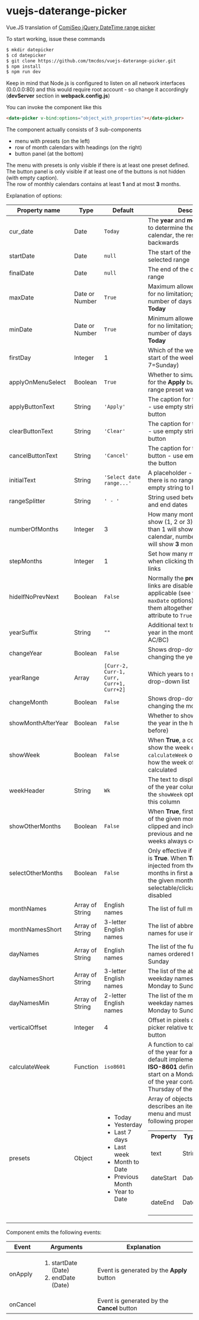 # vuejs-daterange-picker
Vue.JS translation of [ComiSeo jQuery DateTime range picker](https://github.com/tamble/jquery-ui-daterangepicker)

To start working, issue these commands

``` bash
$ mkdir datepicker
$ cd datepicker
$ git clone https://github.com/tmcdos/vuejs-daterange-picker.git
$ npm install
$ npm run dev
```

Keep in mind that Node.js is configured to listen on all network interfaces (0.0.0.0:80) and this would require root account - so change it accordingly (**devServer** section in **webpack.config.js**)

You can invoke the component like this

``` html
<date-picker v-bind:options="object_with_properties"></date-picker>
```

The component actually consists of 3 sub-components
  
  - menu with presets (on the left)
  - row of month calendars with headings (on the right)
  - button panel (at the bottom)
  
The menu with presets is only visible if there is at least one preset defined.  
The button panel is only visible if at least one of the buttons is not hidden (with empty caption).  
The row of monthly calendars contains at least **1** and at most **3** months.  

Explanation of options:

|Property name|Type|Default|Description|
|---|---|---|---|
| cur_date | Date| `Today` | The **year** and **month** will be used to determine the rightmost calendar, the rest will be ordered backwards|
| startDate | Date | `null` | The start of the currently selected range |
| finalDate | Date | `null` | The end of the currently selected range |
| maxDate | Date or Number | `True` | Maximum allowed date - use **null** for no limitation; can be a relative number of days counted from **Today** |
| minDate | Date or Number | `True` | Minimum allowed date - use **null** for no limitation; can be a relative number of days counted from **Today** |
| firstDay | Integer | 1 | Which of the weekdays is the start of the week (1=Monday, ..., 7=Sunday) |
| applyOnMenuSelect | Boolean | `True` | Whether to simulate **Click** event for the **Apply** button after a range preset was chosen|
| applyButtonText | String | `'Apply'` | The caption for the **Apply** button - use empty string to hide the button|
| clearButtonText | String | `'Clear'` | The caption for the **Clear** button - use empty string to hide the button|
| cancelButtonText | String | `'Cancel'` | The caption for the **Cancel** button - use empty string to hide the button|
| initialText | String | `'Select date range...'` | A placeholder - shown while there is no range selected, use empty string to hide|
| rangeSplitter | String | `' - '` | String used between the start and end dates|
| numberOfMonths | Integer | 3 | How many month calendars to show (1, 2 or 3). A number less than 1 will show **1** month calendar, number greater than 3 will show **3** month calendars|
| stepMonths | Integer | 1 | Set how many months to move when clicking the **Previous/Next** links |
| hideIfNoPrevNext | Boolean | `False` | Normally the **previous** and **next** links are disabled when not applicable (see the `minDate` and `maxDate` options). You can hide them altogether by setting this attribute to `True` |
| yearSuffix | String | `""` | Additional text to display after the year in the month headers (e.g. AC/BC) |
| changeYear | Boolean | `False` | Shows drop-down list for changing the year |
| yearRange | Array | `[Curr-2, Curr-1, Curr, Curr+1, Curr+2]` | Which years to show in the drop-down list |
| changeMonth | Boolean | `False` | Shows drop-down list for changing the month |
| showMonthAfterYear | Boolean | `False` | Whether to show the month after the year in the header (default is before) |
| showWeek | Boolean | `False` | When **True**, a column is added to show the week of the year. The `calculateWeek` option determines how the week of the year is calculated |
| weekHeader | String | `Wk` | The text to display for the week of the year column heading. Use the `showWeek` option to display this column |
| showOtherMonths | Boolean | `False` | When **True**, first and last weeks of the given month are not clipped and include dates from previous and next month so that weeks always contain full 7 days |
| selectOtherMonths | Boolean | `False` | Only effective if `showOtherMonths` is **True**. When **True**, dates injected from the adjacent months in first and last week of the given month are selectable/clickable - otherwise disabled |
| monthNames | Array of String | English names | The list of full month names |
| monthNamesShort | Array of String | 3-letter English names | The list of abbreviated month names for use in month headers |
| dayNames | Array of String | English names | The list of the full weekday names ordered from Monday to Sunday |
| dayNamesShort | Array of String | 3-letter English names | The list of the abbreviated weekday names ordered from Monday to Sunday |
| dayNamesMin | Array of String | 2-letter English names | The list of the minimized weekday names ordered from Monday to Sunday |
| verticalOffset | Integer | 4 | Offset in pixels of the date-range picker relative to the trigger button |
| calculateWeek | Function | `iso8601` | A function to calculate the week of the year for a given date. The default implementation uses the **ISO-8601** definition - weeks start on a Monday; the 1-st week of the year contains the first Thursday of the year |
| presets | Object |<ul><li>Today</li><li>Yesterday</li><li>Last 7 days</li><li>Last week</li><li>Month to Date</li><li>Previous Month</li><li>Year to Date</li></ul>| Array of objects. Each object describes an item in the presets menu and must have the following properties:<br><table><tr><th>Property</th><th>Type</th><th>Description</th></tr><tr><td>text</td><td>String</td><td>The caption of the preset</td></tr><tr><td>dateStart</td><td>Date</td><td>The start of the date range</td></tr><tr><td>dateEnd</td><td>Date</td><td>The end of the date range</td></tr></table>|

Component emits the following events:

| Event | Arguments | Explanation |
|---|---|---|
|onApply|<ol><li>startDate (Date)</li><li>endDate (Date)</li></ol>| Event is generated by the **Apply** button|
|onCancel|   |Event is generated by the **Cancel** button|
